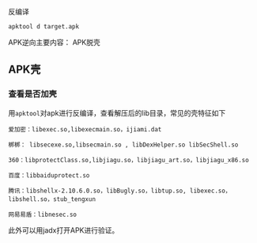 反编译
```
apktool d target.apk
```




APK逆向主要内容：
APK脱壳

## APK壳
### 查看是否加壳
用`apktool`对apk进行反编译，查看解压后的lib目录，常见的壳特征如下

```
爱加密：libexec.so,libexecmain.so，ijiami.dat

梆梆： libsecexe.so,libsecmain.so , libDexHelper.so libSecShell.so

360：libprotectClass.so,libjiagu.so，libjiagu_art.so，libjiagu_x86.so

百度：libbaiduprotect.so

腾讯：libshellx-2.10.6.0.so，libBugly.so，libtup.so, libexec.so，libshell.so，stub_tengxun

网易易盾：libnesec.so
```

此外可以用jadx打开APK进行验证。

